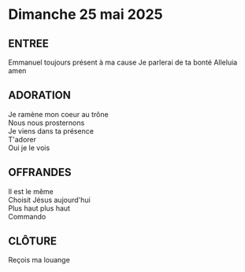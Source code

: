 # Dimanche 25 mai 2025

## ENTREE 
Emmanuel toujours présent à ma cause
Je parlerai de ta bonté
Alleluia amen  

## ADORATION
Je ramène mon coeur au trône    
Nous nous prosternons    
Je viens dans ta présence    
T'adorer  
Oui je le vois  

## OFFRANDES
Il est le même   
Choisit Jésus aujourd'hui  
Plus haut plus haut  
Commando  

## CLÔTURE
Reçois ma louange  

